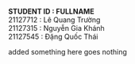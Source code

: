 **STUDENT ID  :  FULLNAME**  
21127712    :  Lê Quang Trường  
21127315    :  Nguyễn Gia Khánh  
21127545    :  Đặng Quốc Thái  

added something
here goes nothing